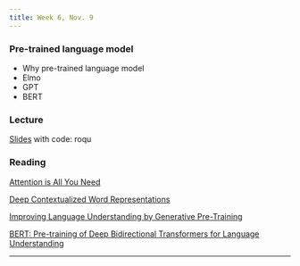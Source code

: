 ```yaml
---
title: Week 6, Nov. 9
---
```


### Pre-trained language model
- Why pre-trained language model
- Elmo
- GPT
- BERT

### Lecture
[Slides](https://pan.baidu.com/s/1xIFFAQMDbX51UP8FLUJTYg) with code: roqu

### Reading
[Attention is All You Need](https://proceedings.neurips.cc/paper_files/paper/2017/file/3f5ee243547dee91fbd053c1c4a845aa-Paper.pdf)

[Deep Contextualized Word Representations](https://aclanthology.org/N18-1202.pdf)

[Improving Language Understanding by Generative Pre-Training](https://cdn.openai.com/research-covers/language-unsupervised/language_understanding_paper.pdf)

[BERT: Pre-training of Deep Bidirectional Transformers for Language Understanding](https://arxiv.org/abs/1810.04805)

---
